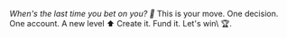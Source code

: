 *When\'s the last time you bet on you\? 🎯*
This is your move\. One decision\. One account\. A new level ⬆️
Create it\. Fund it\. Let\'s win\ 🏆\.